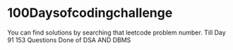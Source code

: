 # 100Daysofcodingchallenge

You can find solutions by searching that leetcode problem number.
Till Day 91 153 Questions Done of DSA AND DBMS
